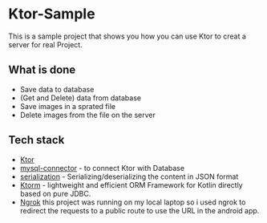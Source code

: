 # Ktor-Sample  

This is a sample project that shows you how you can use Ktor to creat a server for real Project.

## What is done

- Save data to database
- (Get and Delete) data from database
- Save images in a sprated file
- Delete images from the file on the server

## Tech stack

- [Ktor](ktor.io)
- [mysql-connector](https://mvnrepository.com/artifact/mysql/mysql-connector-java) - to connect Ktor with Database
- [serialization](https://github.com/Kotlin/kotlinx.serialization) - Serializing/deserializing the content in JSON format
- [Ktorm](https://ktorm.org) - lightweight and efficient ORM Framework for Kotlin directly based on pure JDBC.
- [Ngrok](https://ngrok.io) this project was running on my local laptop so i used ngrok to redirect the requests to a public route to use the URL in the android app.

